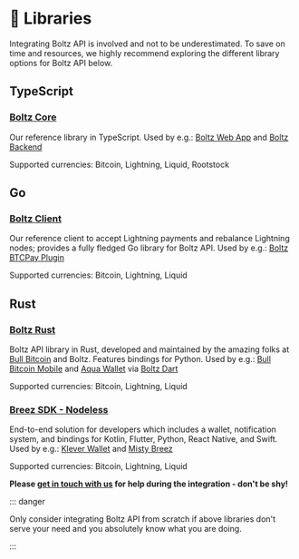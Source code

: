 # 📙 Libraries

Integrating Boltz API is involved and not to be underestimated. To save on time
and resources, we highly recommend exploring the different library options for
Boltz API below.

## TypeScript

### [Boltz Core](https://github.com/BoltzExchange/boltz-core)

Our reference library in TypeScript. Used by e.g.:
[Boltz Web App](https://github.com/BoltzExchange/boltz-web-app) and
[Boltz Backend](https://github.com/BoltzExchange/boltz-backend)

Supported currencies: Bitcoin, Lightning, Liquid, Rootstock

## Go

### [Boltz Client](https://github.com/BoltzExchange/boltz-client)

Our reference client to accept Lightning payments and rebalance Lightning nodes;
provides a fully fledged Go library for Boltz API. Used by e.g.:
[Boltz BTCPay Plugin](https://github.com/BoltzExchange/boltz-btcpay-plugin/)

Supported currencies: Bitcoin, Lightning, Liquid

## Rust

### [Boltz Rust](https://github.com/SatoshiPortal/boltz-rust)

Boltz API library in Rust, developed and maintained by the amazing folks at
[Bull Bitcoin](https://www.bullbitcoin.com/) and Boltz. Features bindings for
Python. Used by e.g.:
[Bull Bitcoin Mobile](https://github.com/SatoshiPortal/bullbitcoin-mobile) and
[Aqua Wallet](https://github.com/AquaWallet/aqua-wallet) via
[Boltz Dart](https://github.com/SatoshiPortal/boltz-dart)

Supported currencies: Bitcoin, Lightning, Liquid

### [Breez SDK - Nodeless](https://github.com/breez/breez-sdk-liquid)

End-to-end solution for developers which includes a wallet, notification system,
and bindings for Kotlin, Flutter, Python, React Native, and Swift. Used by e.g.:
[Klever Wallet](https://klever.io/) and
[Misty Breez](https://breez.technology/misty/)

Supported currencies: Bitcoin, Lightning, Liquid

**Please [get in touch with us](https://docs.boltz.exchange/#resources) for help
during the integration - don't be shy!**

::: danger

Only consider integrating Boltz API from scratch if above libraries don't serve
your need and you absolutely know what you are doing.

:::
